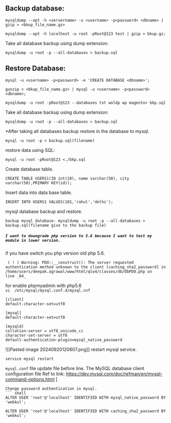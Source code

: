 Backup database:
--------------------------------------------
``` shell
mysqldump --opt -h <servername> -u <username> -p<password> <dbname> | gzip > <bkup_file_name.gz>
```
``` shell
mysqldump --opt -h localhost -u root -pRoot@123 test | gzip > bkup.gz; 
```
Take all database backup using dump extension:
```shell
mysqldump -u root -p --all-databases > backup.sql
```

Restore Database:
---------------------------------------------
```shell
mysql -u <username> -p<password> -e 'CREATE DATABASE <dbname>';
```
```shell
gunzip < <bkup_file_name.gz> | mysql -u <username> -p<password> <dbname>;
```
```shell
mysqldump -u root -pRoot@123 --databases txt woldp wp magento> bkp.sql
```
Take all database backup using dump extension:
```shell
mysqldump -u root -p --all-databases > backup.sql
```

*After taking all databases backup restore in the database to mysql.
```shell
mysql -u root -p < backup.sql(filename)
```
restore data using SQL:
```shell
mysql -u root -pRoot@123 <./bkp.sql
```
Create database table.
```shell
CREATE TABLE USERS1(ID int(10), name varchar(50), city varchar(50),PRIMARY KEY(id));
```
Insert data into data base table.
```shell
INSERT INTO USERS1 VALUES(101,'rahul','delhi');  
```
mysql database backup and restore.
```shell
backup mysql database- mysqldump -u root -p --all-databases > backup.sql(filename give to the backup file) 
```
##### `I want to downgrade php version to 5.6 because I want to test my module in lower version.`
if you have switch you php version old php 5.6.
```error
 ( ! ) Warning: PDO::__construct(): The server requested authentication method unknown to the client [caching_sha2_password] in /home/users/deepak.agrawal/www/html/qlo4/classes/db/DbPDO.php on line _64_
```

for enable phpmyadmin with php5.6  
`vi  /etc/mysql/mysql.conf.d/mysql.cnf`
``` shell
[client]  
default-character-set=utf8  
  
[mysql]  
default-character-set=utf8  
  
[mysqld]  
collation-server = utf8_unicode_ci  
character-set-server = utf8  
default-authentication-plugin=mysql_native_password  
```
![[Pasted image 20240920120607.png]]
restart mysql service.
``` shell
service mysql restart
```
`mysql.conf` file 
update file before line.
The MySQL database client configuration file
 Ref to link:  https://dev.mysql.com/doc/refman/en/mysql-command-options.html
[
``` shell
Change password authentication in mysql.
``` shell
ALTER USER 'root'@'localhost' IDENTIFIED WITH mysql_native_password BY 'webkul';
```
``` shell
ALTER USER 'root'@'localhost' IDENTIFIED WITH caching_sha2_password BY 'webkul';
```

